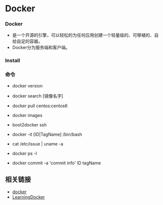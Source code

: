 Docker
====================

### Docker
* 是一个开源的引擎，可以轻松的为任何应用创建一个轻量级的、可移植的、自给自足的容器。
* Docker分为服务端和客户端。

### Install



### 命令
* docker version
* docker search [镜像名字]
* docker pull centos:centos6
* docker images

* boot2docker ssh
* docker -it [ID|TagName] /bin/bash
* cat /etc/issue | uname -a
* docker ps -l
* docker commit -a 'commit info' ID tagName


## 相关链接
* [docker](http://www.docker.org.cn/book/docker.html)
* [LearningDocker](https://github.com/zhangpeihao/LearningDocker/blob/master/manuscript)
